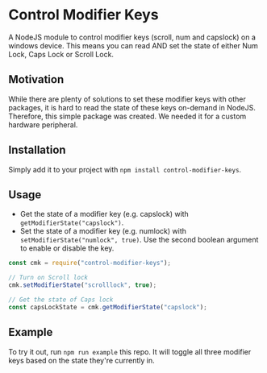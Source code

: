 # Control Modifier Keys
A NodeJS module to control modifier keys (scroll, num and capslock) on a windows device. This means you can read AND set the state of either Num Lock, Caps Lock or Scroll Lock. 

## Motivation
While there are plenty of solutions to set these modifier keys with other packages, it is hard to read the state of these keys on-demand in NodeJS. Therefore, this simple package was created. We needed it for a custom hardware peripheral.

## Installation

Simply add it to your project with `npm install control-modifier-keys`.

## Usage

- Get the state of a modifier key (e.g. capslock) with `getModifierState("capslock")`.
- Set the state of a modifier key (e.g. numlock) with `setModifierState("numlock", true)`. Use the second boolean argument to enable or disable the key.


```javascript
const cmk = require("control-modifier-keys");

// Turn on Scroll lock
cmk.setModifierState("scrolllock", true);

// Get the state of Caps lock
const capsLockState = cmk.getModifierState("capslock");

```

## Example

To try it out, run `npm run example` this repo. It will toggle all three modifier keys based on the state they're currently in.
